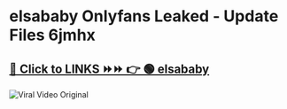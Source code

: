 
 # elsababy Onlyfans Leaked - Update Files 6jmhx

## <h2><a href="https://clipsfans.com/elsababy&ref=git">🔗 Click to LINKS ⏩⏩ 👉 🟢 elsababy </a></h2>

<a href="https://clipsfans.com/elsababy&ref=git" rel="nofollow" data-target="animated-image.originalLink"><img src="https://i.ibb.co.com/xMMVF88/686577567.gif" alt="Viral Video Original" style="max-width: 100%; display: inline-block;" data-target="animated-image.originalImage"></a>

